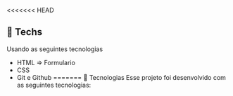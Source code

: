 <<<<<<< HEAD
## 🚀 Techs

Usando as seguintes tecnologias

- HTML => Formulario
- CSS
- Git e Github
=======
🚀 Tecnologias
Esse projeto foi desenvolvido com as seguintes tecnologias:


